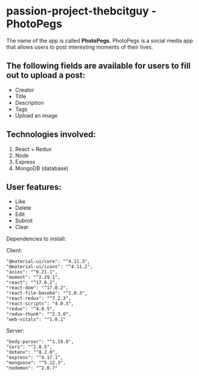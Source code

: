 # passion-project-thebcitguy - PhotoPegs

The name of the app is called __PhotoPegs__. PhotoPegs is a social media app that allows users to post interesting moments of their lives.

## The following fields are available for users to fill out to upload a post: ##
* Creator
* Title
* Description
* Tags
* Upload an image

## Technologies involved: ##
1. React + Redux
2. Node
3. Express
4. MongoDB (database)

## User features: ##
*  Like
*  Delete
*  Edit
*  Submit
*  Clear

Dependencies to install:

Client:

    "@material-ui/core": "^4.11.3",
    "@material-ui/icons": "^4.11.2",
    "axios": "^0.21.1",
    "moment": "^2.29.1",
    "react": "^17.0.2",
    "react-dom": "^17.0.2",
    "react-file-base64": "^1.0.3",
    "react-redux": "^7.2.3",
    "react-scripts": "4.0.3",
    "redux": "^4.0.5",
    "redux-thunk": "^2.3.0",
    "web-vitals": "^1.0.1"
    
Server:

    "body-parser": "^1.19.0",
    "cors": "^2.8.5",
    "dotenv": "^8.2.0",
    "express": "^4.17.1",
    "mongoose": "^5.12.3",
    "nodemon": "^2.0.7"
    
